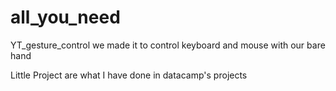 # all_you_need
YT_gesture_control we made it to control keyboard and mouse with our bare hand

Little Project are what I have done in datacamp's projects
